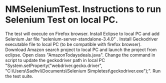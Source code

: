 # NMSeleniumTest. Instructions to run Selenium Test on local PC.<br/>
The test will execute on Firefox browser.
Install Eclipse to local PC and add Selenium Jar file "selenium-server-standalone-3.4.0" .
Install Geckodriver executable file to local PC (to be compatible with firefox browser). 
Download Amazon search project to local PC and launch the project from eclipse. 
Open class "AmazonTodaysdeals.java".
Change the command in script to update the geckodriver path in local PC "System.setProperty("webdriver.gecko.driver", "C:\\Users\\Sadhvi\\Documents\\Selenium Simpletest\\geckodriver.exe");".
Run the test suite. 
